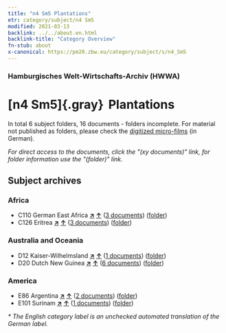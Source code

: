 ```yaml
---
title: "n4 Sm5 Plantations"
etr: category/subject/n4 Sm5
modified: 2021-03-13
backlink: ../../about.en.html
backlink-title: "Category Overview"
fn-stub: about
x-canonical: https://pm20.zbw.eu/category/subject/s/n4_Sm5
---
```


### Hamburgisches Welt-Wirtschafts-Archiv (HWWA)
# [n4 Sm5]{.gray}&#8201; Plantations&#160; 





In total 6 subject folders, 16 documents - folders incomplete.
For material not published as folders, please check the [digitized micro-films](/film/h1_sh.de.html) (in German).

_For direct access to the documents, click the "(xy documents)" link, for folder information use the "(folder)" link._

## Subject archives



### Africa

- C110 German East Africa [**&nearr;**](../../../geo/i/141471/about.en.html "German East Africa (all folders)") [**&uarr;**](../../../geo/about.en.html#C110 "Country category system") (<a href="https://pm20.zbw.eu/dfgview/sh/141471,145053" title="about: German East Africa : Plantations" target="_blank">3 documents</a>) ([folder](../../../../folder/sh/1414xx/141471/1450xx/145053/about.en.html))
- C126 Eritrea [**&nearr;**](../../../geo/i/141483/about.en.html "Eritrea (all folders)") [**&uarr;**](../../../geo/about.en.html#C126 "Country category system") (<a href="https://pm20.zbw.eu/dfgview/sh/141483,145053" title="about: Eritrea : Plantations" target="_blank">3 documents</a>) ([folder](../../../../folder/sh/1414xx/141483/1450xx/145053/about.en.html))

### Australia and Oceania

- D12 Kaiser-Wilhelmsland [**&nearr;**](../../../geo/i/141612/about.en.html "Kaiser-Wilhelmsland (all folders)") [**&uarr;**](../../../geo/about.en.html#D12 "Country category system") (<a href="https://pm20.zbw.eu/dfgview/sh/141612,145053" title="about: Kaiser-Wilhelmsland : Plantations" target="_blank">1 documents</a>) ([folder](../../../../folder/sh/1416xx/141612/1450xx/145053/about.en.html))
- D20 Dutch New Guinea [**&nearr;**](../../../geo/i/141619/about.en.html "Dutch New Guinea (all folders)") [**&uarr;**](../../../geo/about.en.html#D20 "Country category system") (<a href="https://pm20.zbw.eu/dfgview/sh/141619,145053" title="about: Dutch New Guinea : Plantations" target="_blank">6 documents</a>) ([folder](../../../../folder/sh/1416xx/141619/1450xx/145053/about.en.html))

### America

- E86 Argentina [**&nearr;**](../../../geo/i/141692/about.en.html "Argentina (all folders)") [**&uarr;**](../../../geo/about.en.html#E86 "Country category system") (<a href="https://pm20.zbw.eu/dfgview/sh/141692,145053" title="about: Argentina : Plantations" target="_blank">2 documents</a>) ([folder](../../../../folder/sh/1416xx/141692/1450xx/145053/about.en.html))
- E101 Surinam [**&nearr;**](../../../geo/i/141699/about.en.html "Surinam (all folders)") [**&uarr;**](../../../geo/about.en.html#E101 "Country category system") (<a href="https://pm20.zbw.eu/dfgview/sh/141699,145053" title="about: Surinam : Plantations" target="_blank">1 documents</a>) ([folder](../../../../folder/sh/1416xx/141699/1450xx/145053/about.en.html))


_* The English category label is an unchecked automated translation of the German label._

